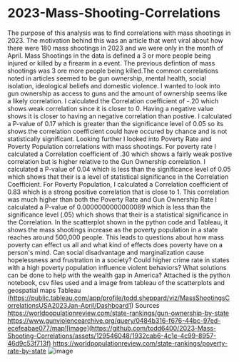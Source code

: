 # 2023-Mass-Shooting-Correlations
The purpose of this analysis was to find correlations with mass shootings in 2023. The motivation behind this was an article that went viral about how there were 180 mass shootings in 2023 and we were only in the month of
April. Mass Shootings in the data is defined a 3 or more people being injured or killed by a firearm in a event. The previous defintion of mass shootings was 3 ore more people being killed.The common correlations noted in articles seemed to be gun ownership, mental health, social isolation, ideological beliefs and domestic violence. I wanted to look into gun ownership as access to guns and the amount
of ownership seems like a likely correlation. I calculated the Correlation coefficient of -.20 which shows weak correlation since it is closer to 0. Having a negative value shows it is closer to having an negative correlation than postive. I calculated a P-value of 0.17 which is greater than the significance level of 0.05 so its shows the correlation coefficient could have occured by chance and is not statistically significant. Looking further I looked into Poverty Rate and Poverty Population correlations with mass shootings. For poverty rate I calculated a Correlation coefficient of .30 which shows a fairly weak postive correlation but is higher relative to the Gun Ownership correlation. I calculated a P-value of 0.04 which is less than the significance level of 0.05 which shows that their is a level of statistical significance in the Correlation Coefficient.
For Poverty Population, I calculated a Correlation coefficient of 0.83 which is a strong positive correlation that is close to 1. This correlation was much higher than both the Poverty Rate and Gun Ownership Rate
I calculated a P-value of 0.0000000000000089 which is less than the significance level (.05) which shows that their is a statistical significance in the Correlation. In the scatterplot shown in the python code and Tableau, it shows the mass shootings increase as the poverty population in a state reaches around 500,000 people. This leads to questions about how mass poverty can effect us all and what kind of effects does poverty have on a person's mind. Can social disadvantage and marginalization cause hopelessness and frustration in a society? Could higher crime rate in states with a high poverty population influence violent behaviors? What solutions can be done to help with the wealth gap in America? Attached is the python notebook, csv files used and a image from tableau of the scatterplots and geospatial maps 
Tableau
(https://public.tableau.com/app/profile/todd.sheppard/viz/MassShootingsCorrelationsUSA2023Jan-April/Dashboard1)
Sources
https://worldpopulationreview.com/state-rankings/gun-ownership-by-state
https://www.gunviolencearchive.org/query/0484b316-f676-44bc-97ed-ecefeabae077/map![image](https://github.com/todd6400/2023-Mass-Shooting-Correlations/assets/129546048/1932cab6-4c1e-4c99-8957-46d9c53f713f)
https://worldpopulationreview.com/state-rankings/poverty-rate-by-state
![image](https://github.com/todd6400/2023-Mass-Shooting-Correlations/assets/129546048/bb64dd5e-914c-4a66-b352-f79b17e4cb5b)
